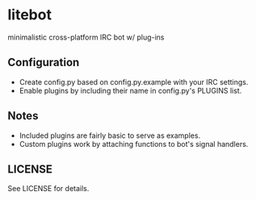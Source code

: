 # litebot

minimalistic cross-platform IRC bot w/ plug-ins

## Configuration

- Create config.py based on config.py.example with your IRC settings.
- Enable plugins by including their name in config.py's PLUGINS list.

## Notes

- Included plugins are fairly basic to serve as examples.
- Custom plugins work by attaching functions to bot's signal handlers.

## LICENSE

See LICENSE for details.


